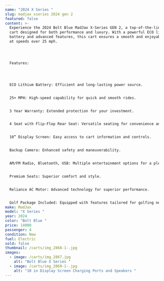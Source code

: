 ```yaml
---
name: "2024 X Series "
slug: madjax xseries 2024 gen 2
featured: false
content: >-
  Experience the 2024 Bolt Blue MadJax X-Series GEN 2, a top-of-the-line golf
  cart designed for both performance and luxury. With a powerful ECO lithium
  battery and advanced features, this cart ensures a smooth and enjoyable ride
  at speeds over 25 mph.




  Features:




  ECO Lithium Battery: Efficient and long-lasting power source.


  25+ MPH: High-speed capability for quick and smooth rides.


  3 Year Warranty: Extended protection for your investment.


  4 Seat with Flip-Flop Rear Seat: Versatile seating for convenience and extra cargo space.


  10” Display Screen: Easy access to cart information and controls.


  Backup Camera: Enhanced safety and maneuverability.


  AM/FM Radio, Bluetooth, USB: Multiple entertainment options for a pleasant ride.


  Premium Seats: Superior comfort and style.


  Reliance AC Motor: Advanced technology for superior performance.


  Golf Package Included: Equipped with features tailored for golfing needs.
make: MadJax
model: "X Series "
year: 2024
color: "Bolt Blue "
price: 14000
passenger: 4
condition: New
fuel: Electric
sold: false
thumbnail: /carts/img_2868-1-.jpg
images:
  - image: /carts/img_2867.jpg
    alt: "Bolt Blue X Series "
  - image: /carts/img_2869-1-.jpg
    alt: "10 in Display Screen Charging Ports and Speakers "
---
```

